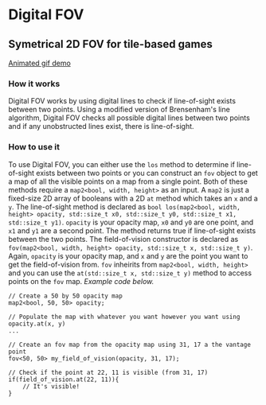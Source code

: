 # Digital FOV
## Symetrical 2D FOV for tile-based games

[Animated gif demo](https://i.sli.mg/ish0PS.gif)

### How it works
Digital FOV works by using digital lines to check if line-of-sight exists between two points. Using a modified version of Brensenham's line algorithm, Digital FOV checks all possible digital lines between two points and if any unobstructed lines exist, there is line-of-sight.

### How to use it
To use Digital FOV, you can either use the `los` method to determine if line-of-sight exists between two points or you can construct an `fov` object to get a map of all the visible points on a map from a single point. Both of these methods require a `map2<bool, width, height>` as an input. A `map2` is just a fixed-size 2D array of booleans with a 2D `at` method which takes an `x` and a `y`. The line-of-sight method is declared as `bool los(map2<bool, width, height> opacity, std::size_t x0, std::size_t y0, std::size_t x1, std::size_t y1)`. `opacity` is your opacity map, `x0` and `y0` are one point, and `x1` and `y1` are a second point. The method returns true if line-of-sight exists between the two points. The field-of-vision constructor is declared as `fov(map2<bool, width, height> opacity, std::size_t x, std::size_t y)`. Again, `opacity` is your opacity map, and `x` and `y` are the point you want to get the field-of-vision from. `fov` inheirits from `map2<bool, width, height>` and you can use the `at(std::size_t x, std::size_t y)` method to access points on the `fov` map. *Example code below.*
```
// Create a 50 by 50 opacity map
map2<bool, 50, 50> opacity;

// Populate the map with whatever you want however you want using opacity.at(x, y)
...

// Create an fov map from the opacity map using 31, 17 a the vantage point
fov<50, 50> my_field_of_vision(opacity, 31, 17);

// Check if the point at 22, 11 is visible (from 31, 17)
if(field_of_vision.at(22, 11)){
    // It's visible!
}
```
